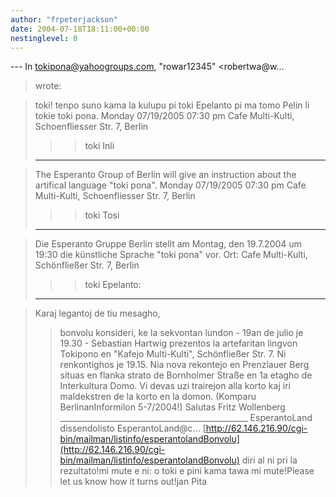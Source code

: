 ```yaml
---
author: "frpeterjackson"
date: 2004-07-18T18:11:00+00:00
nestinglevel: 0
---
```

\---
 In [tokipona@yahoogroups.com](mailto://tokipona@yahoogroups.com), "rowar12345" <robertwa@w...
> wrote:

> toki!
> tenpo suno kama la kulupu pi toki Epelanto pi ma tomo Pelin li tokie
> toki pona.
> Monday 07/19/2005 07:30 pm
> Cafe Multi-Kulti, Schoenfliesser Str. 7, Berlin
>>> toki Inli
> ---------

> The Esperanto Group of Berlin will give an instruction about the
> artifical language "toki pona".
> Monday 07/19/2005 07:30 pm
> Cafe Multi-Kulti, Schoenfliesser Str. 7, Berlin
>>> toki Tosi
> ---------

> Die Esperanto Gruppe Berlin stellt am Montag, den 19.7.2004 um 19:30
> die künstliche Sprache "toki pona" vor.
> Ort: Cafe Multi-Kulti, Schönfließer Str. 7, Berlin
>>> toki Epelanto:
> --------------

> Karaj legantoj de tiu mesagho,
>> bonvolu konsideri, ke la sekvontan lundon - 19an de julio je 19.30 -
> Sebastian
> Hartwig prezentos la artefaritan lingvon Tokipono en "Kafejo Multi-Kulti",
> Schönfließer Str. 7.
> Ni renkontighos je 19.15.
>> Nia nova rekontejo en Prenzlauer Berg situas en flanka strato de
> Bornholmer
> Straße en 1a etagho de Interkultura Domo. Vi devas uzi trairejon alla
> korto kaj
> iri maldekstren de la korto en la domon. (Komparu BerlinanInformilon
> 5-7/2004!)
>> Salutas
> Fritz Wollenberg
> \_\_\_\_\_\_\_\_\_\_\_\_\_\_\_\_\_\_\_\_\_\_\_\_\_\_\_\_\_\_\_\_\_\_\_\_\_\_\_\_\_\_\_\_\_\_\_
> EsperantoLand dissendolisto
> EsperantoLand@c...
> [http://62.146.216.90/cgi-bin/mailman/listinfo/esperantolandBonvolu](http://62.146.216.90/cgi-bin/mailman/listinfo/esperantolandBonvolu) diri al ni pri la rezultato!mi mute e ni: o toki e pini kama tawa mi mute!Please let us know how it turns out!jan Pita